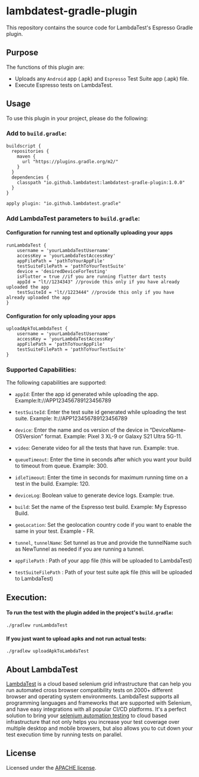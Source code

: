 # lambdatest-gradle-plugin

This repository contains the source code for LambdaTest's Espresso Gradle plugin.

## Purpose
The functions of this plugin are:
- Uploads any `Android` app (.apk) and `Espresso` Test Suite app (.apk) file.
- Execute Espresso tests on LambdaTest.

## Usage
To use this plugin in your project, please do the following:

### Add to `build.gradle`:
```
buildscript {
  repositories {
    maven {
      url "https://plugins.gradle.org/m2/"
    }
  }
  dependencies {
    classpath "io.github.lambdatest:lambdatest-gradle-plugin:1.0.0"
  }
}

apply plugin: "io.github.lambdatest.gradle"

```
### Add LambdaTest parameters to `build.gradle`:
#### Configuration for running test and optionally uploading your apps

```
runLambdaTest {
    username = 'yourLambdaTestUsername'
    accessKey = 'yourLambdaTestAccessKey'
    appFilePath = 'pathToYourAppFile'
    testSuiteFilePath = 'pathToYourTestSuite'
    device = 'desiredDeviceForTesting'
    isFlutter = true //if you are running flutter dart tests
    appId = "lt//1234343" //provide this only if you have already uploaded the app
    testSuiteId = "lt//1223444" //provide this only if you have already uploaded the app
}
```

#### Configuration for only uploading your apps

```
uploadApkToLambdaTest {
    username = 'yourLambdaTestUsername'
    accessKey = 'yourLambdaTestAccessKey'
    appFilePath = 'pathToYourAppFile'
    testSuiteFilePath = 'pathToYourTestSuite'
}
```


### Supported Capabilities:

The following capabilities are supported:

- `appId`: Enter the app id generated while uploading the app. Example:lt://APP123456789123456789
- `testSuiteId`: Enter the test suite id generated while uploading the test suite. Example: lt://APP123456789123456789
- `device`: Enter the name and os version of the device in “DeviceName-OSVersion” format. Example: Pixel 3 XL-9 or Galaxy S21 Ultra 5G-11.
- `video`: Generate video for all the tests that have run. Example: true.
- `queueTimeout`: Enter the time in seconds after which you want your build to timeout from queue. Example: 300.
- `idleTimeout`: Enter the time in seconds for maximum running time on a test in the build. Example: 120.
- `deviceLog`: Boolean value to generate device logs. Example: true.
- `build`: Set the name of the Espresso test build. Example: My Espresso Build.
- `geoLocation`: Set the geolocation country code if you want to enable the same in your test. Example - FR.
- `tunnel`, `tunnelName`: Set tunnel as true and provide the tunnelName such as NewTunnel as needed if you are running a tunnel.

- `appFilePath` : Path of your app file (this will be uploaded to LambdaTest)

- `testSuiteFilePath` : Path of your test suite apk file (this will be uploaded to LambdaTest)

## Execution:
#### To run the test with the plugin added in the project's `build.gradle`:
```
./gradlew runLambdaTest
```

#### If you just want to upload apks and not run actual tests:

```
./gradlew uploadApkToLambdaTest
```


## About LambdaTest

[LambdaTest](https://www.lambdatest.com/) is a cloud based selenium grid infrastructure that can
help you run automated cross browser compatibility tests on 2000+
different browser and operating system environments. LambdaTest supports
all programming languages and frameworks that are supported with Selenium,
and have easy integrations with all popular CI/CD platforms. It's a perfect
solution to bring your [selenium automation testing](https://www.lambdatest.com/selenium-automation)
to cloud based infrastructure that not only helps you increase your test coverage over
multiple desktop and mobile browsers, but also allows you to cut down your
test execution time by running tests on parallel.

## License

Licensed under the [APACHE license](./LICENSE).

